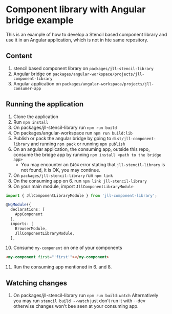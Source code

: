 # Component library with Angular bridge example

This is an example of how to develop a Stencil based component library and use it in an Angular application, which is not in hte same repository.

## Content
1. stencil based component library on ``packages/jll-stencil-library``
2. Angular bridge on ``packages/angular-workspace/projects/jll-component-library``
3. Angular application on ``packages/angular-workspace/projects/jll-consumer-app``

## Running the application
1. Clone the application
2. Run ``npm install``
3. On packages/jll-stencil-library run `npm run build`
4. On packages/angular-workspace run ``npm run build:lib``
5. Publish or pack the angular bridge by going to ``dist/jll-component-library`` and running `npm pack` or running `npm publish`
6. On an angular application, the consuming app, outside this repo, consume the bridge app by running `npm install <path to the bridge app>`
    * You may encounter an ``E404`` error stating that ``jll-stencil-library`` is not found, it is OK, you may continue. 
7. On ``packages/jll-stencil-library`` run `npm link`
8. On the consuming app on 6. run `npm link jll-stencil-library`
9. On your main module, import ``JllComponentLibraryModule`` 

```typescript
import { JllComponentLibraryModule } from 'jll-component-library';

@NgModule({
  declarations: [
    AppComponent
  ],
  imports: [
    BrowserModule,
    JllComponentLibraryModule,
  ],
```

10. Consume ``my-component`` on one of your components
```html
<my-component first="'first'"></my-component>
```

11. Run the consuming app mentioned in 6. and 8. 

## Watching changes
1. On packages/jll-stencil-library run ``npm run build:watch`` 
   Alternatively you may run ``stencil build --watch`` just don't run it with --dev otherwise changes won't bee seen at your consuming app.

